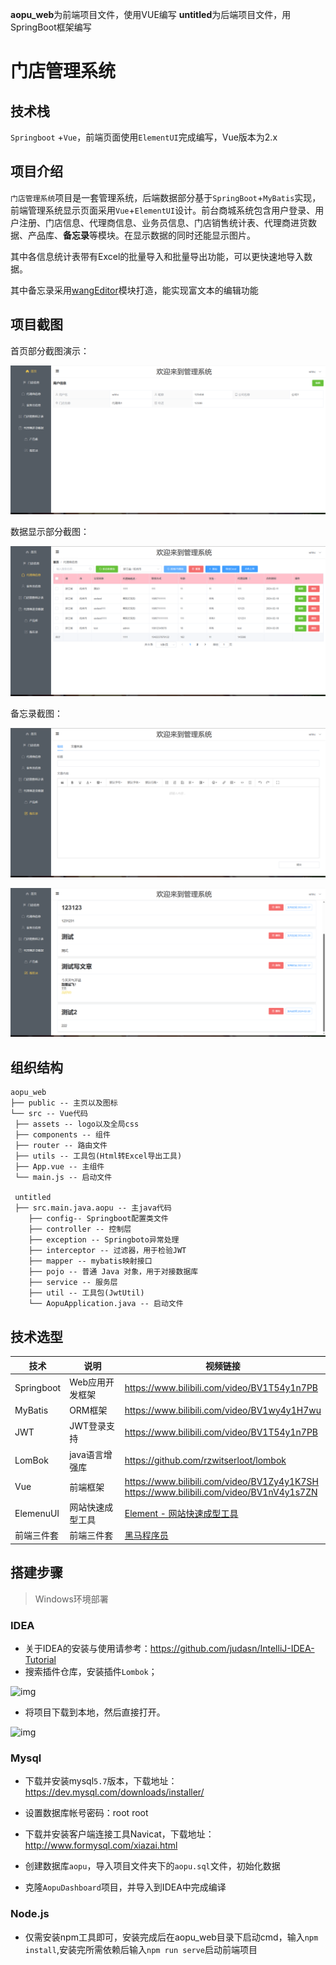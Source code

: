 **aopu_web**为前端项目文件，使用VUE编写
**untitled**为后端项目文件，用SpringBoot框架编写
# 门店管理系统

## 技术栈

 `Springboot` +`Vue`，前端页面使用`ElementUI`完成编写，Vue版本为2.x

## 项目介绍

`门店管理系统`项目是一套管理系统，后端数据部分基于`SpringBoot`+`MyBatis`实现，前端管理系统显示页面采用`Vue`+`ElementUI`设计。前台商城系统包含用户登录、用户注册、门店信息、代理商信息、业务员信息、门店销售统计表、代理商进货数据、产品库、**备忘录**等模块。在显示数据的同时还能显示图片。

其中各信息统计表带有Excel的批量导入和批量导出功能，可以更快速地导入数据。

其中备忘录采用[wangEditor](https://www.wangeditor.com/)模块打造，能实现富文本的编辑功能

## 项目截图

首页部分截图演示：

![image-20240301150248659](门店管理系统.assets/image-20240301150248659.png)

数据显示部分截图：

![image-20240301150308068](门店管理系统.assets/image-20240301150308068.png)

备忘录截图：

![image-20240301150532910](门店管理系统.assets/image-20240301150532910.png)

![image-20240301150549354](门店管理系统.assets/image-20240301150549354.png)

## 组织结构

```
aopu_web
├── public -- 主页以及图标
└── src -- Vue代码
 ├── assets -- logo以及全局css
 ├── components -- 组件
 ├── router -- 路由文件
 ├── utils -- 工具包(Html转Excel导出工具)
 ├── App.vue -- 主组件
 └── main.js -- 启动文件

 untitled
 ├── src.main.java.aopu -- 主java代码
 	├── config-- Springboot配置类文件
 	├── controller -- 控制层
 	├── exception -- Springboto异常处理
 	├── interceptor -- 过滤器，用于检验JWT
 	├── mapper -- mybatis映射接口
 	├── pojo -- 普通 Java 对象，用于对接数据库
 	├── service -- 服务层
 	├── util -- 工具包(JwtUtil)
 	└── AopuApplication.java -- 启动文件
```

## 技术选型

| 技术       | 说明             | 视频链接                                                     |
| ---------- | ---------------- | ------------------------------------------------------------ |
| Springboot | Web应用开发框架  | https://www.bilibili.com/video/BV1T54y1n7PB                  |
| MyBatis    | ORM框架          | https://www.bilibili.com/video/BV1wy4y1H7wu                  |
| JWT        | JWT登录支持      | https://www.bilibili.com/video/BV1T54y1n7PB                  |
| LomBok     | java语言增强库   | https://github.com/rzwitserloot/lombok                       |
| Vue        | 前端框架         | https://www.bilibili.com/video/BV1Zy4y1K7SH<br />https://www.bilibili.com/video/BV1nV4y1s7ZN |
| ElemenuUI  | 网站快速成型工具 | [Element - 网站快速成型工具](https://element.eleme.io/#/zh-CN) |
| 前端三件套 | 前端三件套       | [黑马程序员](https://space.bilibili.com/37974444)            |

## 搭建步骤



> Windows环境部署

### IDEA

- 关于IDEA的安装与使用请参考：https://github.com/judasn/IntelliJ-IDEA-Tutorial
- 搜索插件仓库，安装插件`Lombok`；

![img](https://www.macrozheng.com/assets/mall_windows_deploy_01-a5fa6444.png)

- 将项目下载到本地，然后直接打开。

![img](https://www.macrozheng.com/assets/mall_windows_deploy_02-b59aa688.png)



### Mysql

- 下载并安装mysql`5.7`版本，下载地址：https://dev.mysql.com/downloads/installer/
- 设置数据库帐号密码：root root
- 下载并安装客户端连接工具Navicat，下载地址：http://www.formysql.com/xiazai.html
- 创建数据库`aopu`，导入项目文件夹下的`aopu.sql`文件，初始化数据

- 克隆`AopuDashboard`项目，并导入到IDEA中完成编译

### Node.js

- 仅需安装npm工具即可，安装完成后在aopu_web目录下启动cmd，输入`npm install`,安装完所需依赖后输入`npm run serve`启动前端项目
